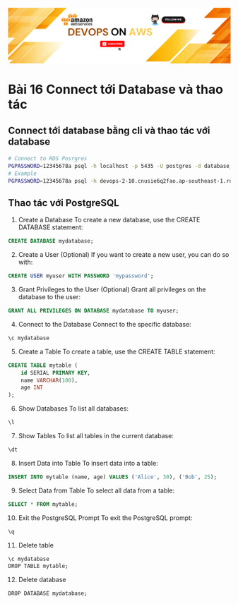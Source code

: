 ![Alt text](../Banner.png)

# Bài 16 Connect tới Database và thao tác

## Connect tới database bằng cli và thao tác với database

```sh
# Connect to RDS Posrgres
PGPASSWORD=12345678a psql -h localhost -p 5435 -U postgres -d database_name
# Example
PGPASSWORD=12345678a psql -h devops-2-10.cnusie6q2fao.ap-southeast-1.rds.amazonaws.com -p 5432 -U postgres -d devops

```
## Thao tác với PostgreSQL
1. Create a Database
To create a new database, use the CREATE DATABASE statement:

```sql
CREATE DATABASE mydatabase;
```
2. Create a User (Optional)
If you want to create a new user, you can do so with:

```sql
CREATE USER myuser WITH PASSWORD 'mypassword';
```
3. Grant Privileges to the User (Optional)
Grant all privileges on the database to the user:

```sql
GRANT ALL PRIVILEGES ON DATABASE mydatabase TO myuser;
```
4. Connect to the Database
Connect to the specific database:

```bash
\c mydatabase
```
5. Create a Table
To create a table, use the CREATE TABLE statement:

```sql
CREATE TABLE mytable (
    id SERIAL PRIMARY KEY,
    name VARCHAR(100),
    age INT
);
```
6. Show Databases
To list all databases:

```sql
\l
```
7. Show Tables
To list all tables in the current database:

```sql
\dt
```
8. Insert Data into Table
To insert data into a table:

```sql
INSERT INTO mytable (name, age) VALUES ('Alice', 30), ('Bob', 25);
```
9. Select Data from Table
To select all data from a table:

```sql
SELECT * FROM mytable;
```
10. Exit the PostgreSQL Prompt
To exit the PostgreSQL prompt:

```sql
\q
```
11. Delete table
```css
\c mydatabase
DROP TABLE mytable;
```
12. Delete database
```css
DROP DATABASE mydatabase;
```
